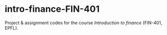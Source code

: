 # intro-finance-FIN-401
Project & assignment codes for the course *Introduction to finance* (FIN-401, EPFL).
